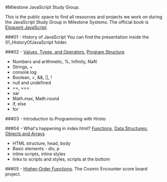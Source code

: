 #Milestone JavaScript Study Group.

This is the public space to find all resources and projects we work on during the JavaScript Study Group in Milestone Systems. The official book is [Eloquent JavaScript](http://eloquentjavascript.net/index.html). 

###01 - History of JavaScript
You can find the presentation inside the 01_HistoryOfJavaScript folder.

###02 - [Values, Types, and Operators](http://eloquentjavascript.net/01_values.html), [Program Structure](http://eloquentjavascript.net/02_program_structure.html)
* Numbers and arithmetic, %, Infinity, NaN
* Strings, +
* console.log
* Boolean, >, &&, ||, !
* null and undefined
* ==, ===
* var
* Math.max, Math.round
* if, else
* for

###03 - Introduction to Programming with Hristo

###04 - What's happening in index.html? [Functions](http://eloquentjavascript.net/03_functions.html), [Data Structures: Objects and Arrays](http://eloquentjavascript.net/04_data.html)
* HTML structure, head, body
* Basic elements - div, p
* inline scripts, inline styles
* links to scripts and styles, scripts at the bottom

###05 - [Higher-Order Functions](http://eloquentjavascript.net/05_higher_order.html). The Cosmic Encounter score board project. 